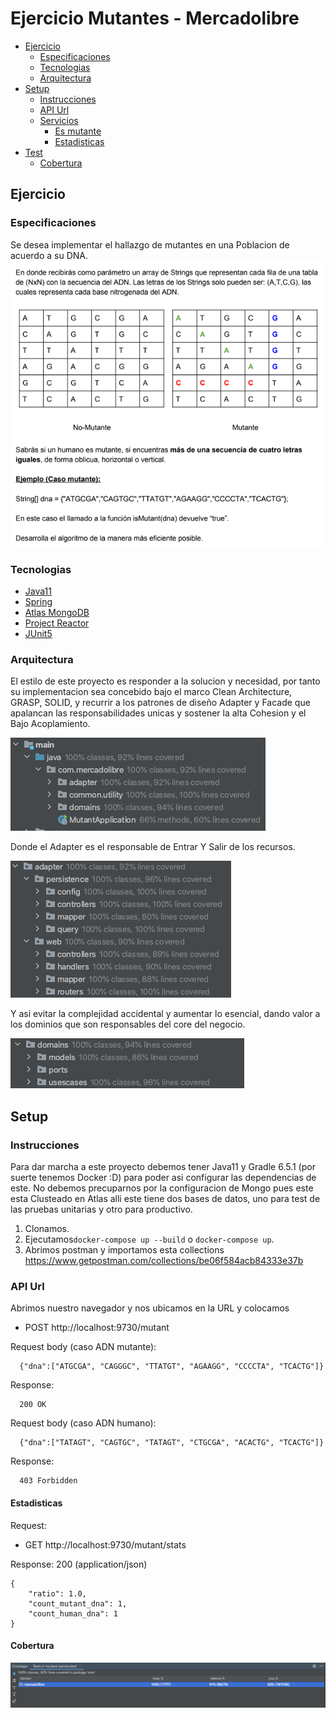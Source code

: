# Ejercicio Mutantes - Mercadolibre


- [Ejercicio](#ejercicio)
    - [Especificaciones](#especificaciones)
    - [Tecnologias](#tecnologias)
    - [Arquitectura](#arquitectura)
- [Setup](#setup)
    - [Instrucciones](#instrucciones)
    - [API Url](#api)
    - [Servicios](#servicios)
        - [Es mutante](#es-mutante)
        - [Estadisticas](#estadisticas)
- [Test](#test)
    - [Cobertura](#cobertura)

## Ejercicio

### Especificaciones

Se desea implementar el hallazgo de mutantes en una Poblacion de acuerdo a su DNA.
![doc_instructions](doc/instructions.png)


### Tecnologias

- [Java11](https://jdk.java.net/11/)
- [Spring](https://spring.io/)
- [Atlas MongoDB](https://www.mongodb.com/cloud/atlas)
- [Project Reactor](https://projectreactor.io/)
- [JUnit5](https://junit.org/junit5/docs/current/user-guide/#overview-getting-started)

### Arquitectura

El estilo de este proyecto es responder a la solucion y necesidad, por tanto su implementacion
sea concebido bajo el marco Clean Architecture, GRASP, SOLID, y recurrir a los patrones de diseño
Adapter y Facade que apalancan las responsabilidades unicas y sostener la alta Cohesion y el Bajo Acoplamiento.

![doc_instructions](doc/design1.png)

Donde el Adapter es el responsable de Entrar Y Salir de los recursos.

![doc_instructions](doc/design2.png)

Y asi evitar la complejidad accidental y aumentar lo esencial, dando valor a los dominios que son responsables del core del negocio.

![doc_instructions](doc/design3.png)

## Setup

### Instrucciones

Para dar marcha a este proyecto debemos tener Java11 y Gradle 6.5.1 (por suerte tenemos Docker :D) para poder asi configurar las dependencias de este.
No debemos precuparnos por la configuracion de Mongo pues este esta Clusteado en Atlas alli este tiene dos bases de datos,
uno para test de las pruebas unitarias y otro para productivo.

1. Clonamos.
2. Ejecutamos```docker-compose up --build``` o ```docker-compose up```.
3. Abrimos postman y importamos esta collections https://www.getpostman.com/collections/be06f584acb84333e37b

### API Url

Abrimos nuestro navegador y nos ubicamos en la URL y colocamos 
- POST http://localhost:9730/mutant

Request body (caso ADN mutante):

```
  {"dna":["ATGCGA", "CAGGGC", "TTATGT", "AGAAGG", "CCCCTA", "TCACTG"]}
```

Response:

```
  200 OK
```
Request body (caso ADN humano):

```
  {"dna":["TATAGT", "CAGTGC", "TATAGT", "CTGCGA", "ACACTG", "TCACTG"]}
```

Response:

```
  403 Forbidden
```

#### Estadisticas

Request:
- GET http://localhost:9730/mutant/stats

Response: 200 (application/json)

```
{
    "ratio": 1.0,
    "count_mutant_dna": 1,
    "count_human_dna": 1
}
```

#### Cobertura
![doc_instructions](doc/img.png)
